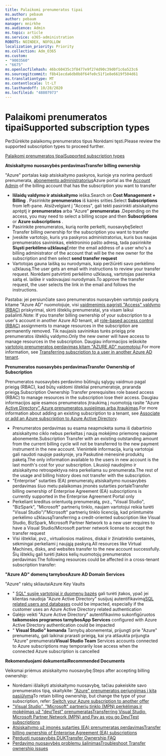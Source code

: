 ```yaml
---
title: Palaikomi prenumeratos tipai
ms.author: pebaum
author: pebaum
manager: mnirkhe
ms.audience: Admin
ms.topic: article
ms.service: o365-administration
ROBOTS: NOINDEX, NOFOLLOW
localization_priority: Priority
ms.collection: Adm_O365
ms.custom:
- "9003560"
- "6675"
ms.openlocfilehash: 46bc60435c3f8477e9f274d90c39d0f1c6a523c6
ms.sourcegitcommit: f8b41ecda6db0b8f64fe0c51f1e8e6619f504d61
ms.translationtype: MT
ms.contentlocale: lt-LT
ms.lasthandoff: 10/28/2020
ms.locfileid: "48807973"
---
```

# <a name="supported-subscription-types"></a><span data-ttu-id="fd4bc-102">Palaikomi prenumeratos tipai</span><span class="sxs-lookup"><span data-stu-id="fd4bc-102">Supported subscription types</span></span>

<span data-ttu-id="fd4bc-103">Peržiūrėkite palaikomų prenumeratos tipus Norėdami tęsti.</span><span class="sxs-lookup"><span data-stu-id="fd4bc-103">Please review the supported subscription types to proceed further.</span></span>

[<span data-ttu-id="fd4bc-104">Palaikomi prenumeratos tipai</span><span class="sxs-lookup"><span data-stu-id="fd4bc-104">Supported subscription types</span></span>](https://docs.microsoft.com/azure/billing/billing-subscription-transfer?WT.mc_id=Portal-Microsoft_Azure_Support#supported-subscription-types)

<span data-ttu-id="fd4bc-105">**Atsiskaitymo nuosavybės perdavimas**</span><span class="sxs-lookup"><span data-stu-id="fd4bc-105">**Transfer billing ownership**</span></span>

<span data-ttu-id="fd4bc-106">"Azure" portalas kaip atsiskaitymo paskyros, kurioje yra norima perduoti prenumerata, [abonemento administratorius](https://ms.portal.azure.com/)</span><span class="sxs-lookup"><span data-stu-id="fd4bc-106">Azure portal as the [Account Admin](https://ms.portal.azure.com/) of the billing account that has the subscription you want to transfer</span></span>

- <span data-ttu-id="fd4bc-107">**Išlaidų valdymo ir atsiskaitymo** ieška.</span><span class="sxs-lookup"><span data-stu-id="fd4bc-107">Search on **Cost Management + Billing** .</span></span> <span data-ttu-id="fd4bc-108">Pasirinkite **prenumeratos** iš kairės srities.</span><span class="sxs-lookup"><span data-stu-id="fd4bc-108">Select **Subscriptions** from left-pane.</span></span> <span data-ttu-id="fd4bc-109">Atsižvelgiant į "Access", gali tekti pasirinkti atsiskaitymo aprėptį ir **prenumeratos** arba "Azure" **prenumeratas** .</span><span class="sxs-lookup"><span data-stu-id="fd4bc-109">Depending on the access, you may need to select a billing scope and then **Subscriptions** or **Azure subscriptions** .</span></span>
- <span data-ttu-id="fd4bc-110">Pasirinkite prenumeratos, kurią norite perkelti, nuosavybę</span><span class="sxs-lookup"><span data-stu-id="fd4bc-110">Select Transfer billing ownership for the subscription you want to transfer</span></span>
- <span data-ttu-id="fd4bc-111">Įveskite vartotojo, kuris yra paskyros administratorius, kuris bus naujas prenumeratos savininkas, elektroninio pašto adresą, tada pasirinkite **Siųsti perkėlimo užklausą**</span><span class="sxs-lookup"><span data-stu-id="fd4bc-111">Enter the email address of a user who's a billing administrator of the account that will be the new owner for the subscription and then select **send transfer request**</span></span>
- <span data-ttu-id="fd4bc-112">Vartotojas gauna laišką su nurodymais, kaip peržiūrėti savo perkėlimo užklausą.</span><span class="sxs-lookup"><span data-stu-id="fd4bc-112">The user gets an email with instructions to review your transfer request.</span></span> <span data-ttu-id="fd4bc-113">Norėdami patvirtinti perkėlimo užklausą, vartotojas pasirenka saitą el. laiške ir vadovaujasi nurodymais.</span><span class="sxs-lookup"><span data-stu-id="fd4bc-113">To approve the transfer request, the user selects the link in the email and follows the instructions.</span></span>

<span data-ttu-id="fd4bc-114">Pastaba: jei persiunčiate savo prenumeratos nuosavybėn vartotojo paskyrą kitame "Azure AD" nuomotojuje, visi [vaidmenimis pagrįsti "Access" valdymo (RBAC)](https://docs.microsoft.com/azure/role-based-access-control/overview?WT.mc_id=Portal-Microsoft_Azure_Support) priskyrimai, skirti išteklių prenumeratai, yra visam laikui pašalinti.</span><span class="sxs-lookup"><span data-stu-id="fd4bc-114">Note: If you transfer billing ownership of your subscription to a user's account in another Azure AD tenant, all [role-based access control (RBAC)](https://docs.microsoft.com/azure/role-based-access-control/overview?WT.mc_id=Portal-Microsoft_Azure_Support) assignments to manage resources in the subscription are permanently removed.</span></span> <span data-ttu-id="fd4bc-115">Tik naujasis savininkas turės prieigą prie prenumeratos išteklių valdymo.</span><span class="sxs-lookup"><span data-stu-id="fd4bc-115">Only the new owner will have access to manage resources in the subscription.</span></span> <span data-ttu-id="fd4bc-116">Daugiau informacijos ieškokite [vartotojo prenumeratos perdavimas kitam "AZURE AD" nuomotojui](https://docs.microsoft.com/azure/active-directory/managed-identities-azure-resources/known-issues?WT.mc_id=Portal-Microsoft_Azure_Support).</span><span class="sxs-lookup"><span data-stu-id="fd4bc-116">For more information, see [Transferring subscription to a user in another Azure AD tenant](https://docs.microsoft.com/azure/active-directory/managed-identities-azure-resources/known-issues?WT.mc_id=Portal-Microsoft_Azure_Support).</span></span>

<span data-ttu-id="fd4bc-117">**Prenumeratos nuosavybės perdavimas**</span><span class="sxs-lookup"><span data-stu-id="fd4bc-117">**Transfer Ownership of Subscription**</span></span>

<span data-ttu-id="fd4bc-118">Prenumeratos nuosavybės perdavimo būtinųjų sąlygų vaidmuo pagal prieigą (RBAC), kad būtų valdomi ištekliai prenumeratoje, praranda prieigą.</span><span class="sxs-lookup"><span data-stu-id="fd4bc-118">Subscription Ownership Transfer prerequisites role based access (RBAC) to manage resources in the subscription lose their access.</span></span> <span data-ttu-id="fd4bc-119">Daugiau informacijos apie esamos prenumeratos įtraukimą į nuomotoją rasite "Azure [Active Directory" Azure prenumeratos susiejimas arba įtraukimas](https://docs.microsoft.com/azure/active-directory/fundamentals/active-directory-how-subscriptions-associated-directory?WT.mc_id=Portal-Microsoft_Azure_Support).</span><span class="sxs-lookup"><span data-stu-id="fd4bc-119">For more information about adding an existing subscription to a tenant, see [Associate or add an Azure subscription to Azure Active Directory](https://docs.microsoft.com/azure/active-directory/fundamentals/active-directory-how-subscriptions-associated-directory?WT.mc_id=Portal-Microsoft_Azure_Support).</span></span>

- <span data-ttu-id="fd4bc-120">Prenumeratos perdavimas su esama neapmokėta suma iš dabartinio atsiskaitymo ciklo nebus perkeltas į naują mokėjimo priemonę naujame abonemente.</span><span class="sxs-lookup"><span data-stu-id="fd4bc-120">Subscription Transfer with an existing outstanding amount from the current billing cycle will not be transferred to the new payment instrument in the new account.</span></span> <span data-ttu-id="fd4bc-121">Vienintelė informacija, kurią vartotojai gali naudoti naujoje paskyroje, yra Paskutinė mėnesinė produktų paketą.</span><span class="sxs-lookup"><span data-stu-id="fd4bc-121">The only information available to the users in new account is the last month's cost for your subscription.</span></span> <span data-ttu-id="fd4bc-122">Likusioji naudojimo ir atsiskaitymo retrospektyva nėra perkeliama su prenumerata.</span><span class="sxs-lookup"><span data-stu-id="fd4bc-122">The rest of the usage and billing history does not transfer with the subscription.</span></span>
- <span data-ttu-id="fd4bc-123">"Enterprise" sutarties (EA) prenumeratų atsiskaitymo nuosavybės perdavimas šiuo metu palaikomas įmonės sutarties portale</span><span class="sxs-lookup"><span data-stu-id="fd4bc-123">Transfer billing ownership of Enterprise Agreement (EA) subscriptions is currently supported in the Enterprise Agreement Portal only</span></span>
- <span data-ttu-id="fd4bc-124">Perkeliant kreditus orientuotą prenumeratą, pvz., "Visual Studio", "BizSpark", "Microsoft" partnerių tinklo, naujam vartotojui reikia turėti "Visual Studio"/"Microsoft" partnerių tinklo licenciją, kad priimtumėte perkėlimo užklausą</span><span class="sxs-lookup"><span data-stu-id="fd4bc-124">Transferring a credit-oriented subscription like Visual Studio, BizSpark, Microsoft Partner Network to a new user requires to have a Visual Studio/Microsoft partner network license to accept the transfer request</span></span>
- <span data-ttu-id="fd4bc-125">Visi ištekliai, pvz., virtualiosios mašinos, diskai ir žiniatinklio svetainės, sėkmingai perkeliami į naująją paskyrą.</span><span class="sxs-lookup"><span data-stu-id="fd4bc-125">All resources like Virtual Machines, disks, and websites transfer to the new account successfully.</span></span> <span data-ttu-id="fd4bc-126">Šių išteklių gali turėti įtakos kelių nuomotojų prenumeratos perdavimas:</span><span class="sxs-lookup"><span data-stu-id="fd4bc-126">The following resources could be affected in a cross-tenant subscription transfer:</span></span>

<span data-ttu-id="fd4bc-127">**"Azure AD" domenų tarnybos**</span><span class="sxs-lookup"><span data-stu-id="fd4bc-127">**Azure AD Domain Services**</span></span>

<span data-ttu-id="fd4bc-128">"Azure" raktų skliautai</span><span class="sxs-lookup"><span data-stu-id="fd4bc-128">Azure Key Vaults</span></span>

- <span data-ttu-id="fd4bc-129">" [SQL" susiję vartotojai ir duomenų bazės](https://docs.microsoft.com/azure/sql-database/sql-database-aad-authentication-configure?WT.mc_id=Portal-Microsoft_Azure_Support) gali turėti įtakos, ypač jei klientas naudoja "Azure Active Directory" susijusį autentifikavimą</span><span class="sxs-lookup"><span data-stu-id="fd4bc-129">[SQL related users and databases](https://docs.microsoft.com/azure/sql-database/sql-database-aad-authentication-configure?WT.mc_id=Portal-Microsoft_Azure_Support) could be impacted, especially if the customer uses an Azure Active Directory related authentication</span></span>
- <span data-ttu-id="fd4bc-130">Galėjo veikti "Azure Active Directory" autentifikavimo sukonfigūruotos **taikomosios programos tarnybos**</span><span class="sxs-lookup"><span data-stu-id="fd4bc-130">**App Services** configured with Azure Active Directory authentication could be impacted</span></span>
- <span data-ttu-id="fd4bc-131">" **Visual Studio" komanda** Tarnybų abonementai, prijungti prie "Azure" prenumeratų, gali laikinai prarasti prieigą, kai yra atšaukta prijungta "Azure" prenumerata</span><span class="sxs-lookup"><span data-stu-id="fd4bc-131">**Visual Studio Team** Services accounts connected to Azure subscriptions may temporarily lose access when the connected Azure subscription is cancelled</span></span>

<span data-ttu-id="fd4bc-132">**Rekomenduojami dokumentai**</span><span class="sxs-lookup"><span data-stu-id="fd4bc-132">**Recommended Documents**</span></span>

<span data-ttu-id="fd4bc-133">Veiksmai priėmus atsiskaitymo nuosavybę:</span><span class="sxs-lookup"><span data-stu-id="fd4bc-133">Steps after accepting billing ownership:</span></span>

- <span data-ttu-id="fd4bc-134">Norėdami išlaikyti atsiskaitymo nuosavybę, tačiau pakeiskite savo prenumeratos tipą, skaitykite: ["Azure" prenumeratos perjungimas į kitą pasiūlymą](https://docs.microsoft.com/azure/billing/billing-how-to-switch-azure-offer?WT.mc_id=Portal-Microsoft_Azure_Support)</span><span class="sxs-lookup"><span data-stu-id="fd4bc-134">To retain billing ownership, but change the type of your subscription, refer: [Switch your Azure subscription to another offer](https://docs.microsoft.com/azure/billing/billing-how-to-switch-azure-offer?WT.mc_id=Portal-Microsoft_Azure_Support)</span></span>
- [<span data-ttu-id="fd4bc-135">"Visual Studio", "Microsoft" partnerių tinklo (MPN) perkėlimas ir mokėjimas už "dev/Test" prenumeratas</span><span class="sxs-lookup"><span data-stu-id="fd4bc-135">Transferring Visual Studio, Microsoft Partner Network (MPN) and Pay as you go Dev/Test subscriptions</span></span>](https://docs.microsoft.com/azure/billing/billing-subscription-transfer?WT.mc_id=Portal-Microsoft_Azure_Support#transferring-visual-studio-microsoft-partner-network-mpn-and-pay-as-you-go-devtest-subscriptions)
- [<span data-ttu-id="fd4bc-136">Atsiskaitymo už įmonės sutarties (EA) prenumeratas perdavimas</span><span class="sxs-lookup"><span data-stu-id="fd4bc-136">Transfer billing ownership of Enterprise Agreement (EA) subscriptions</span></span>](https://docs.microsoft.com/azure/billing/billing-subscription-transfer?WT.mc_id=Portal-Microsoft_Azure_Support#transfer-billing-ownership-of-enterprise-agreement-ea-subscriptions)
- [<span data-ttu-id="fd4bc-137">Perduoti nuosavybės DUK</span><span class="sxs-lookup"><span data-stu-id="fd4bc-137">Transfer Ownership FAQ</span></span>](https://docs.microsoft.com/azure/billing/billing-subscription-transfer?WT.mc_id=Portal-Microsoft_Azure_Support#frequently-asked-questions-faq-for-senders)
- [<span data-ttu-id="fd4bc-138">Perdavimo nuosavybės problemų šalinimas</span><span class="sxs-lookup"><span data-stu-id="fd4bc-138">Troubleshoot Transfer ownership issues</span></span>](https://docs.microsoft.com/azure/billing/billing-subscription-transfer?WT.mc_id=Portal-Microsoft_Azure_Support#troubleshooting)